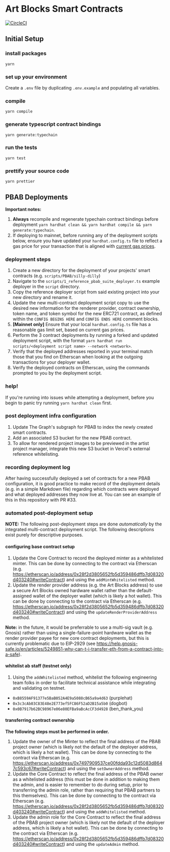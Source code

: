 # Art Blocks Smart Contracts

[![CircleCI](https://circleci.com/gh/ArtBlocks/artblocks-contracts/tree/main.svg?style=svg)](https://circleci.com/gh/ArtBlocks/artblocks-contracts/tree/main)

## Initial Setup

### install packages
`yarn`

### set up your environment

Create a `.env` file by duplicating `.env.example` and populating all variables.

### compile
`yarn compile`

### generate typescript contract bindings
`yarn generate:typechain`

### run the tests
`yarn test`

### prettify your source code
`yarn prettier`

## PBAB Deployments

**Important notes:**

1. **Always** recompile and regenerate typechain contract bindings before deployment `yarn hardhat clean && yarn hardhat compile && yarn generate:typechain`.
1. If deploying to mainnet, before running any of the deployment scripts below, ensure you have updated your `hardhat.config.ts` file to reflect a gas price for your transaction that is aligned with [current gas prices](https://etherscan.io/gastracker).

### deployment steps

1. Create a new directory for the deployment of your projects' smart contracts (e.g. `scripts/PBAB/silly-dilly`)
1. Navigate to the `scripts/1_reference_pbab_suite_deployer.ts` example deployer in the `script` directory.
1. Copy the reference deployer script from said existing project into your new directory and rename it.
1. Update the new multi-contract deployment script copy to use the desired new information for the renderer provider, contract ownership, token name, and token symbol for the new ERC721 contract, as defined within the `CONFIG BEGINS HERE` and `CONFIG ENDS HERE` comment blocks.
1. **[Mainnet only]** Ensure that your local `hardhat.config.ts` file has a reasonable gas limit set, based on current gas prices.
1. Perform the 3 contract deployments by running a forked and updated deployment script, with the format `yarn hardhat run scripts/<deployment script name> --network <network>`.
1. Verify that the deployed addresses reported in your terminal match those that you find on Etherscan when looking at the outgoing transactions for your deployer wallet.
1. Verify the deployed contracts on Etherscan, using the commands prompted to you by the deployment script.

### help!

If you're running into issues while attempting a deployment, before you begin to panic try running `yarn hardhat clean` first.

### post deployment infra configuration

1. Update The Graph's subgraph for PBAB to index the newly created smart contracts.
1. Add an associated S3 bucket for the new PBAB contract.
1. To allow for rendered project images to be previewed in the artist project manager, integrate this new S3 bucket in Vercel's external reference whitelisting.

### recording deployment log

After having successfully deployed a set of contracts for a new PBAB configuration, it is good practice to make record of the deployment details (e.g. in a simple Markdown file) regarding which contracts were deployed and what deployed addresses they now live at. You can see an example of this in this repository with PR #33.

### automated post-deployment setup

**NOTE:** The following post-deployment steps are done _automatically_ by the integrated multi-contract deployment script. The following descriptions exist purely for descriptive purposes.

#### configuring base contract setup

1. Update the Core Contract to record the deployed minter as a whitelisted minter. This can be done by connecting to the contract via Etherscan (e.g. https://etherscan.io/address/0x28f2d3805652fb5d359486dffb7d08320d403240#writeContract) and using the `addMintWhitelisted` method.
1. Update the render provider address (e.g. the Art Blocks address) to use a secure Art Blocks owned hardware wallet rather than the default-assigned wallet of the deployer wallet (which is likely a hot wallet). This can be done by connecting to the contract via Etherscan (e.g. https://etherscan.io/address/0x28f2d3805652fb5d359486dffb7d08320d403240#writeContract) and using the `updateRenderProviderAddress` method.

**Note:** in the future, it would be preferrable to use a multi-sig vault (e.g. Gnosis) rather than using a single-failure-point hardware wallet as the render provider payee for new core contract deployments, but this is currently problematic due to EIP-2929 (see https://help.gnosis-safe.io/en/articles/5249851-why-can-t-i-transfer-eth-from-a-contract-into-a-safe).

#### whitelist ab staff (testnet only)

1. Using the `addWhitelisted` method, whitelist the following engineering team folks in order to facilitate technical assistance while integrating and validating on testnet.
- `0xB8559AF91377e5BaB052A4E9a5088cB65a9a4d63` (purplehat)
- `0x3c3cAb03C83E48e2E773ef5FC86F52aD2B15a5b0` (dogbot)
- `0x0B7917b62BC98967e06e80EFBa9aBcAcCF3d4928` (ben_thank_you)

#### transferring contract ownership

**The following steps must be performed in order.**

1. Update the owner of the Minter to reflect the final address of the PBAB project owner (which is likely not the default of the deployer address, which is likely a hot wallet). This can be done by connecting to the contract via Etherscan (e.g. https://etherscan.io/address/0x7497909537ce00fdda93c12d5083d8647c593c67#writeContract) and using the `setOwnerAddress` method.
1. Update the Core Contract to reflect the final address of the PBAB owner as a whitelisted address (this must be done in addition to making them the admin, and is easier to remember to do during setup, prior to transferring the admin role, rather than requiring that PBAB partners to this themselves). This can be done by connecting to the contract via Etherscan (e.g. https://etherscan.io/address/0x28f2d3805652fb5d359486dffb7d08320d403240#writeContract) and using the `addWhitelisted` method.
1. Update the admin role for the Core Contract to reflect the final address of the PBAB project owner (which is likely not the default of the deployer address, which is likely a hot wallet). This can be done by connecting to the contract via Etherscan (e.g. https://etherscan.io/address/0x28f2d3805652fb5d359486dffb7d08320d403240#writeContract) and using the `updateAdmin` method.
